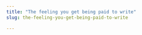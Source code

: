 ```yaml
---
title: "The feeling you get being paid to write"
slug: the-feeling-you-get-being-paid-to-write

---
```


